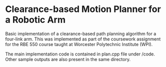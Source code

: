 # Clearance-based Motion Planner for a Robotic Arm

Basic implementation of a clearance-based path planning algorithm for a four-link arm. This was implemented as part of the coursework assignment for the RBE 550 course taught at Worcester Polytechnic Institute (WPI).

The main implementation code is contained in plan.cpp file under /code. Other sample outputs are also present in the same directory.
